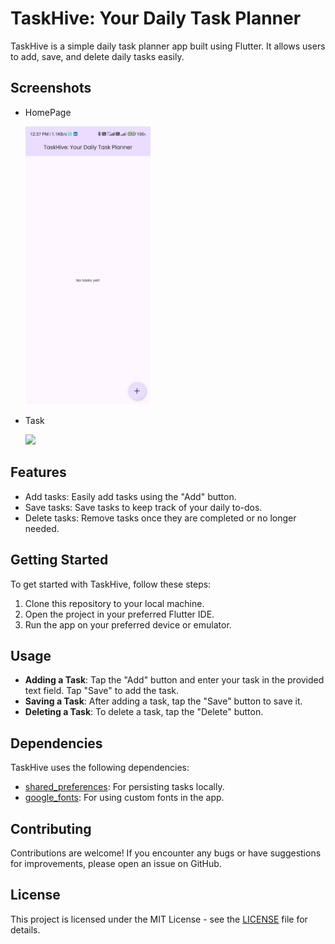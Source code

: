 # TaskHive: Your Daily Task Planner

TaskHive is a simple daily task planner app built using Flutter. It allows users to add, save, and
delete daily tasks easily.

## Screenshots

- HomePage
  
  <img src="https://github.com/ShinasKoya00/TaskHive_YourDailyTaskPlanner/blob/main/assets/application_snapshots/1_homePage.jpg" width="200" />

  
- Task

  <img src="https://private-user-images.githubusercontent.com/136962350/334700562-b8e4f293-f231-4aea-b0da-73ba28f65250.gif?jwt=eyJhbGciOiJIUzI1NiIsInR5cCI6IkpXVCJ9.eyJpc3MiOiJnaXRodWIuY29tIiwiYXVkIjoicmF3LmdpdGh1YnVzZXJjb250ZW50LmNvbSIsImtleSI6ImtleTUiLCJleHAiOjE3MTY5Njg1MjAsIm5iZiI6MTcxNjk2ODIyMCwicGF0aCI6Ii8xMzY5NjIzNTAvMzM0NzAwNTYyLWI4ZTRmMjkzLWYyMzEtNGFlYS1iMGRhLTczYmEyOGY2NTI1MC5naWY_WC1BbXotQWxnb3JpdGhtPUFXUzQtSE1BQy1TSEEyNTYmWC1BbXotQ3JlZGVudGlhbD1BS0lBVkNPRFlMU0E1M1BRSzRaQSUyRjIwMjQwNTI5JTJGdXMtZWFzdC0xJTJGczMlMkZhd3M0X3JlcXVlc3QmWC1BbXotRGF0ZT0yMDI0MDUyOVQwNzM3MDBaJlgtQW16LUV4cGlyZXM9MzAwJlgtQW16LVNpZ25hdHVyZT03YjdjNzJhZmQ1YjAyMGY2ZDJiMmFhOTkwZDcyODRhNzE0NmU4YmY5ODYzYjJhN2E4MTA5MzdjOTQ4NDg5OGQxJlgtQW16LVNpZ25lZEhlYWRlcnM9aG9zdCZhY3Rvcl9pZD0wJmtleV9pZD0wJnJlcG9faWQ9MCJ9.qBGtuJzvraiVM-ABKucDm5FeBABmwyynFNj8DjTDn1U" width="200">




## Features

- Add tasks: Easily add tasks using the "Add" button.
- Save tasks: Save tasks to keep track of your daily to-dos.
- Delete tasks: Remove tasks once they are completed or no longer needed.

## Getting Started

To get started with TaskHive, follow these steps:

1. Clone this repository to your local machine.
2. Open the project in your preferred Flutter IDE.
3. Run the app on your preferred device or emulator.

## Usage

- **Adding a Task**: Tap the "Add" button and enter your task in the provided text field. Tap "Save"
  to add the task.
- **Saving a Task**: After adding a task, tap the "Save" button to save it.
- **Deleting a Task**: To delete a task, tap the "Delete" button.

## Dependencies

TaskHive uses the following dependencies:

- [shared_preferences](https://pub.dev/packages/shared_preferences): For persisting tasks locally.
- [google_fonts](https://pub.dev/packages/google_fonts): For using custom fonts in the app.

## Contributing

Contributions are welcome! If you encounter any bugs or have suggestions for improvements, please
open an issue on GitHub.

## License

This project is licensed under the MIT License - see the [LICENSE](LICENSE) file for details.

